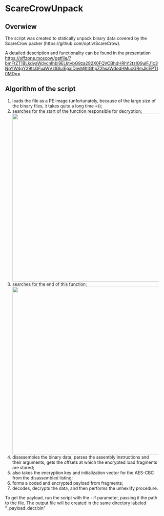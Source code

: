 # ScareCrowUnpack
<h2>Overwiew</h2>
The script was created to statically unpack binary data covered by the ScareCrow packer (https://github.com/optiv/ScareCrow). 

A detailed description and functionality can be found in the presentation https://offzone.moscow/getfile/?bmFtZT1BLkdyaWdvcnlhbl9ELktvbG9za292X0FQVCBhdHRhY2tzIG9uIFJ1c3NpYW4gY29tcGFuaWVzIGluIEgxIDIwMjItIGhpZ2hsaWdodHMucGRmJklEPTI0MDg=

<h2>Algorithm of the script</h2>
<ol>
<li>loads the file as a PE image (unfortunately, because of the large size of the binary files, it takes quite a long time =();</li>
<li>searches for the start of the function responsible for decryption;</li>
<a target="_blank" rel="noopener noreferrer" href="/edb88320h/ScareCrowUnpack/tree/main/images/start.png"><img src="/edb88320h/ScareCrowUnpack/tree/main/images/start.png" width="600" height="550" data-animated-image="" style="max-width: 100%;"></a>
<li>searches for the end of this function;</li>
<a target="_blank" rel="noopener noreferrer" href="/edb88320h/ScareCrowUnpack/tree/main/images/end.png"><img src="/edb88320h/ScareCrowUnpack/tree/main/images/end.png" width="600" height="550" data-animated-image="" style="max-width: 100%;"></a>
<li>disassembles the binary data, parses the assembly instructions and their arguments, gets the offsets at which the encrypted load fragments are stored;</li>
<li>also takes the encryption key and initialization vector for the AES-CBC from the disassembled listing;</li>
<li>forms a coded and encrypted payload from fragments;</li>
<li>decodes, decrypts the data, and then performs the unhexlify procedure.</li>
</ol>

To get the payload, run the script with the --f parameter, passing it the path to the file. The output file will be created in the same directory labeled "_payload_decr.bin"

